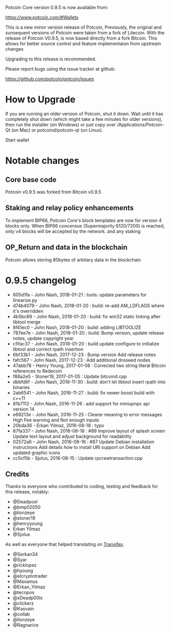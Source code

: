 Potcoin Core version 0.9.5 is now available from:

  https://www.potcoin.com/#Wallets

This is a new minor version release of Potcoin,
Previously, the original and sunsequent versions of Potcoin were taken from a fork of Litecoin.
With the release of Potcoin V0.9.5, is now based directly from a fork Bitcoin.
This allows for better source control and feature implementaion from upstream changes

Upgrading to this release is recommended.

Please report bugs using the issue tracker at github:

  https://github.com/potcoin/potcoin/issues

How to Upgrade
===============

If you are running an older version of Potcoin, shut it down. Wait until it has completely
shut down (which might take a few minutes for older versions), then run the
installer (on Windows) or just copy over /Applications/Potcoin-Qt (on Mac) or
potcoind/potcoin-qt (on Linux).

Start wallet

Notable changes
================

Core base code
------------------------------------

Potcoin v0.9.5 was forked from Bitcoin v0.9.5

Staking and relay policy enhancements
------------------------------------

To implement BIP66, Potcoin Core's block templates are now for version 4 blocks only.
When BIP66 concensus (Supermajority 6120/7200) is reached, only v4 blocks will be accepted by the network.
and any staking

OP_Return and data in the blockchain
------------------------------------
Potcoin allows storing 80bytes of arbitary data in the blockchain

0.9.5 changelog
===============
- 605d1fa - John Nash, 2018-01-21 : tools: update parameters for linearize.py
- d74b4079 - John Nash, 2018-01-20 : build: re-add AM_LDFLAGS where it's overridden
- 4b5bc89 - John Nash, 2018-01-20 : build: fix win32 static linking after libtool merge
- 8f41ec0 - John Nash, 2018-01-20 : build: adding LIBTOOLIZE
- 787ee7e - John Nash, 2018-01-20 : build: Bump version, update release notes, update copyright year
- c5fac37 - John Nash, 2018-01-20 : build update configure to initialize libtool and correct rpath insertion
- 6bf33b1 - John Nash, 2017-12-23 : Bump version Add release notes
- fafc567 - John Nash, 2017-12-23 : Add additional dnsseed nodes
- 47abb78 - Henry Young, 2017-01-08 : Corrected two string literal Bitcoin references to Redecoin
- f88a2e5 - Stoner19, 2017-01-05 : Update bitcoind.cpp
- dbbfd6f - John Nash, 2016-11-30 : build: don't let libtool insert rpath into binaries
- 2ab6541 - John Nash, 2016-11-27 : build: fix newer boost build with c++11
- 81b7112 - John Nash, 2016-11-26 : add support for miniupnpc api version 14
- e69213e - John Nash, 2016-11-25 : Clearer meaning to error messages High Fee warning and Not enough inputs
- 20bda36 - Erkan Yilmaz, 2016-08-18 : typo
- 87fa337 - John Nash, 2016-08-18 : #89 Improve layout of splash screen Update text layout and adjust background for readability
- 02572a6 - John Nash, 2016-08-16 : #87 Update Debian installation instructions Add details how to install URI support on Debian Add updated graphic icons
- cc5cf5b - Sjolus, 2016-08-15 : Update rpcrawtransaction.cpp


Credits
--------

Thanks to everyone who contributed to coding, testing and feedback for this release, notably:

- @Deadpool
- @bmp02050
- @lionzeye
- @stoner19
- @henryyoung
- Erkan Yilmaz
- @Sjolus


As well as everyone that helped translating on [Transifex](https://www.transifex.com/potcoin/potcoin/).
- @Serkan34
- @Syar
- @ricklopez
- @hyoung
- @elcryptotrader
- @Maxamus
- @Erkan_Yilmaz
- @tecopos
- @xDeadp00lx
- @clickerz
- @Kasvain
- @collab
- @lionzeye
- @Ragnarice

